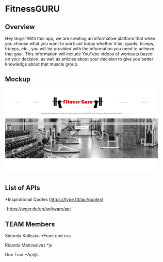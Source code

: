 # FitnessGURU


## Overview

Hey Guys! 
With this app, we are creating an informative platform that when you choose what you want to work out today whether it be, quads, biceps, triceps, etc., you will be provided with the information you need to achieve that goal. This information will include YouTube videos of workouts based on your decision, as well as articles about your decision to give you better knowledge about that muscle group. 

## Mockup

![fitness](FrontPage.png)



## List of APIs 

*Inspirational Quotes (https://type.fit/api/quotes)

-https://wger.de/en/software/api




## TEAM Members

Sidorela Kollcaku
*Front end css

Ricardo Manosalvas
*js

Don Tran
*Api/js



